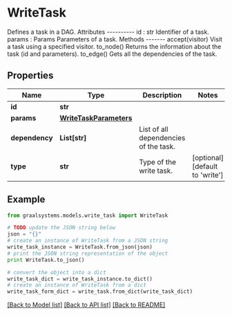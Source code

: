 # WriteTask

Defines a task in a DAG.  Attributes ---------- id : str     Identifier of a task. params : Params     Parameters of a task.  Methods ------- accept(visitor)     Visit a task using a specified visitor. to_node()     Returns the information about the task (id and parameters). to_edge()     Gets all the dependencies of the task.

## Properties

Name | Type | Description | Notes
------------ | ------------- | ------------- | -------------
**id** | **str** |  | 
**params** | [**WriteTaskParameters**](WriteTaskParameters.md) |  | 
**dependency** | **List[str]** | List of all dependencies of the task. | 
**type** | **str** | Type of the write task. | [optional] [default to 'write']

## Example

```python
from graalsystems.models.write_task import WriteTask

# TODO update the JSON string below
json = "{}"
# create an instance of WriteTask from a JSON string
write_task_instance = WriteTask.from_json(json)
# print the JSON string representation of the object
print WriteTask.to_json()

# convert the object into a dict
write_task_dict = write_task_instance.to_dict()
# create an instance of WriteTask from a dict
write_task_form_dict = write_task.from_dict(write_task_dict)
```
[[Back to Model list]](../README.md#documentation-for-models) [[Back to API list]](../README.md#documentation-for-api-endpoints) [[Back to README]](../README.md)


